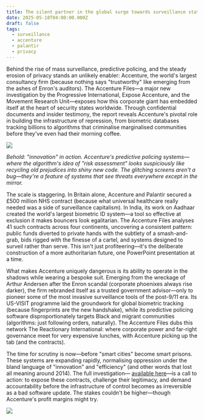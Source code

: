 ```yaml
---
title: The silent partner in the global surge towards surveillance states
date: 2025-05-18T04:00:00.000Z
draft: false
tags:
  - surveillance
  - accenture
  - palantir
  - privacy
---
```


Behind the rise of mass surveillance, predictive policing, and the steady erosion of privacy stands an unlikely 
enabler: Accenture, the world's largest consultancy firm (because nothing says "trustworthy" like emerging from the 
ashes of Enron's auditors). The Accenture Files—a major new investigation by the Progressive International, Expose 
Accenture, and the Movement Research Unit—exposes how this corporate giant has embedded itself at the heart of 
security states worldwide. Through confidential documents and insider testimony, the report reveals Accenture's 
pivotal role in building the infrastructure of repression, from biometric databases tracking billions to algorithms 
that criminalise marginalised communities before they've even had their morning coffee.

![](/images/accenture.png#center)

*Behold: "innovation" in action. Accenture's predictive policing systems—where the algorithm's idea of "risk 
assessment" looks suspiciously like recycling old prejudices into shiny new code. The glitching screens aren't a 
bug—they're a feature of systems that see threats everywhere except in the mirror.*

The scale is staggering. In Britain alone, Accenture and Palantir secured a £500 million NHS contract (because what 
universal healthcare really needed was a side of surveillance capitalism). In India, its work on Aadhaar created 
the world's largest biometric ID system—a tool so effective at exclusion it makes bouncers look egalitarian. The 
Accenture Files analyses 41 such contracts across four continents, uncovering a consistent pattern: public funds 
diverted to private hands with the subtlety of a smash-and-grab, bids rigged with the finesse of a cartel, and 
systems designed to surveil rather than serve. This isn't just profiteering—it's the deliberate construction of a 
more authoritarian future, one PowerPoint presentation at a time.

What makes Accenture uniquely dangerous is its ability to operate in the shadows while wearing a bespoke suit. 
Emerging from the wreckage of Arthur Andersen after the Enron scandal (corporate phoenixes always rise darker), the 
firm rebranded itself as a trusted government advisor—only to pioneer some of the most invasive surveillance tools 
of the post-9/11 era. Its US-VISIT programme laid the groundwork for global biometric tracking (because 
fingerprints are the new handshake), while its predictive policing software disproportionately targets Black and 
migrant communities (algorithms: just following orders, naturally). The Accenture Files dubs this network The 
Reactionary International: where corporate power and far-right governance meet for very expensive lunches, with 
Accenture picking up the tab (and the contracts).

The time for scrutiny is now—before "smart cities" become smart prisons. These systems are expanding rapidly, 
normalising oppression under the bland language of "innovation" and "efficiency" (and other words that lost all 
meaning around 2014). The full investigation—
[available here](https://reactionary.international/investigations/accenture-architect-of-global-reaction/en/)—is a 
call to action: to expose these contracts, challenge their legitimacy, and demand accountability before the 
infrastructure of control becomes as irreversible as a bad software update. The stakes couldn't be higher—though 
Accenture's profit margins might try.

![](/images/accenture2.png#center)


